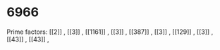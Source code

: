 # 6966

Prime factors: [[2]] , [[3]] , [[1161]] , [[3]] , [[387]] , [[3]] , [[129]] , [[3]] , [[43]] , [[43]] , 